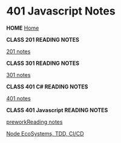 # 401 Javascript Notes


**HOME**
[Home](../index.md)


**CLASS 201 READING NOTES**

[201 notes](../201/twoohone.html)


**CLASS 301 READING NOTES**

[301 notes](../301/threeohone.html)


**CLASS 401 C# READING NOTES**

[401 notes](../401/fourohone.html)



**CLASS 401 Javascript READING NOTES**

[preworkReading notes](../401JS/preworkReadings.md)


[Node EcoSystems, TDD, CI/CD](../401JS/class-01-nodeEcosystems.md)

